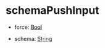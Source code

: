 # schemaPushInput

- force: [Bool](../shapes/Bool.md)



- schema: [String](../shapes/String.md)



